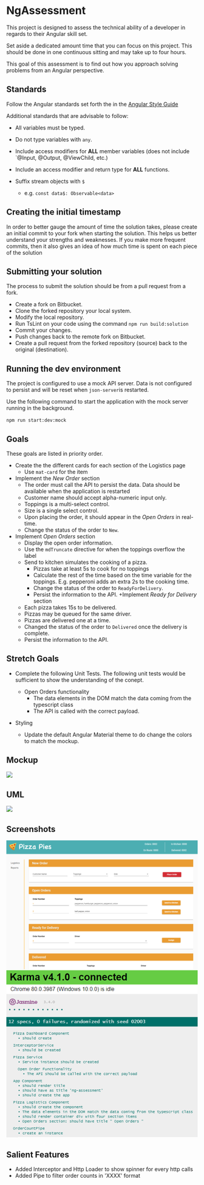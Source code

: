 # NgAssessment

This project is designed to assess the technical ability of a developer in regards to their Angular skill set.

Set aside a dedicated amount time that you can focus on this project. This should be done in one continuous sitting and may take up to four hours.

This goal of this assessment is to find out how you approach solving problems from an Angular perspective.


## Standards
Follow the Angular standards set forth the in the [Angular Style Guide](https://angular.io/guide/styleguide)

Additional standards that are advisable to follow:
+ All variables must be typed.
+ Do not type variables with `any`.
+ Include access modifiers for **ALL** member variables (does not include `@Input, @Output, @ViewChild, etc.)

+ Include an access modifier and return type for **ALL** functions.

+ Suffix stream objects with `$`
	+ e.g. `const data$: Observable<data>`

## Creating the initial timestamp
In order to better gauge the amount of time the solution takes, please create an initial commit to your fork when starting the solution.
This helps us better understand your strengths and weaknesses. If you make more frequent commits, then it also gives an idea of how much time is spent on each piece of the solution

## Submitting your solution
The process to submit the solution should be from a pull request from a fork.

+ Create a fork on Bitbucket.
+ Clone the forked repository your local system.
+ Modify the local repository.
+ Run TsLint on your code using the command `npm run build:solution`
+ Commit your changes.
+ Push changes back to the remote fork on Bitbucket.
+ Create a pull request from the forked repository (source) back to the original (destination).

## Running the dev environment

The project is configured to use a mock API server. Data is not configured to persist and will be reset 
when `json-server`is restarted.

Use the following command to start the application with the mock server running in the background.

`npm run start:dev:mock`

## Goals
These goals are listed in priority order.
+ Create the the different cards for each section of the Logistics page
    + Use `mat-card` for the item
+ Implement the *New Order* section
    + The order must call the API to persist the data. Data should be available when the application is restarted
    + Customer name should accept alpha-numeric input only.
    + Toppings is a multi-select control.
    + Size is a single select control.
    + Upon placing the order, it should appear in the *Open Orders* in real-time.
    + Change the status of the order to `New`.
+ Implement *Open Orders* section
    + Display the open order information.
    + Use the `mdTruncate` directive for when the toppings overflow the label
    + Send to kitchen simulates the cooking of a pizza.
        + Pizzas take at least 5s to cook for no toppings
        + Calculate the rest of the time based on the time variable for the toppings. E.g. pepperoni adds an extra 2s to the cooking time.
        + Change the status of the order to `ReadyForDelivery`.
        + Persist the information to the API.
+Implement *Ready for Delivery* section
    + Each pizza takes 15s to be delivered.
    + Pizzas may be queued for the same driver.
    + Pizzas are delivered one at a time.
    + Changed the status of the order to `Delivered` once the delivery is complete.
    + Persist the information to the API.
    
## Stretch Goals

+ Complete the following Unit Tests. The following unit tests would be sufficient to show the understanding of the conept.
    + Open Orders functionality
        + The data elements in the DOM match the data coming from the typescript class
        + The API is called with the correct payload.
        
+ Styling
    + Update the default Angular Material theme to do change the colors to match the mockup.
    
## Mockup
![](./screenshots/mockup.png)

## UML
![](./screenshots/uml.png)

## Screenshots
![](./screenshots/screenshot-dashboard.png)
![](./screenshots/screenshot-unit-tests.png)

## Salient Features
* Added Interceptor and Http Loader to show spinner for every http calls
* Added Pipe to filter order counts in 'XXXX' format
